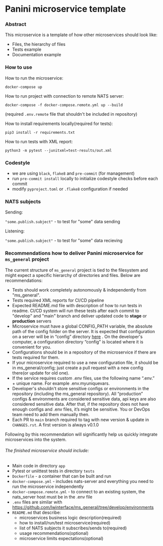 # Panini microservice template

### Abstract

This microservice is a template of how other microservices should look like:
- Files, the hierarchy of files
- Tests example
- Documentation example

### How to use

How to run the microservice:

`docker-compose up`

How to run project with connection to remote NATS server:

`docker-compose -f docker-compose.remote.yml up --build`

(required `.env.remote` file that shouldn't be included in repository)

How to install requirements locally(required for tests):

`pip3 install -r requirements.txt`

How to run tests with XML report:

`python3 -m pytest --junitxml=test-results/out.xml`

### Codestyle
- we are using `black`, `flake8` and `pre-commit` (for management)
- run `pre-commit install` locally to initialize codestyle checks before each commit
- modify `pyproject.toml` or `.flake8` configuration if needed

### NATS subjects

Sending:

`"some.publish.subject"` - to test for "some" data sending

Listening:

`"some.publish.subject"` - to test for "some" data recieving


### Recommendations how to deliver Panini microservice for `ms_general` project


The current structure of `ms_general` project is tied to the filesystem and might expect a specific hierarchy of directories and files.
Below are recommendations:

- Tests should work completely autonomously & independently from "ms_general". 
- Tests required XML reports for CI/CD pipeline
- Expected README.md file with description of how to run tests in readme. CI/CD system will run these tests after each commit to "develop" and "main" branch and deliver updated code to **stage** or **production** servers
- Microservice must have a global CONFIG_PATH variable, the absolute path of the config folder on the server. It is expected that configuration on a server will be in “config” directory [here](https://github.com/lwinterface/ms_general/tree/develop/config) . On the developer's computer, a configuration directory “config” is located where it is convenient for you.
- Configurations should be in a repository of the microservice if there are tests required for them.
- If your microservice required to use a new configuration file, it should be in ms_general/config; just create a pull request with a new config there(or update for old one).
- If the service requires custom .env files, use the following name “.env.” + unique name. For example .env.myuniquevars.
- Developer's shouldn't store sensitive configs or environments in the repository (including the ms_general repository). All “production” configs & environments are considered sensitive data, api keys are also considered sensitive data. After that, if the repository does not have enough configs and .env files, it’s might be sensitive. You or DevOps team need to add them manually then.
- Each PR to `main` branch required to tag with new version & update in `CHANGES.rst`. A first version is always v0.1.0


Following by this recommendation will significantly help us quickly integrate microservices into the system.

###### The finished microservice should include:

- Main code in directory `app`
- Pytest or uniittest tests in directory `tests`
- `Dockerfile` - a container that can be built and run
- `docker-compose.yml` - includes nats-server and everything you need to run the microservice independently
- `docker-compose.remote.yml` - to connect to an existing system, the nats_server host must be in the .env file
- `.env` files are similar with https://github.com/lwinterface/ms_general/tree/develop/environments
- `README.md` that describe:
    - microservices business logic description(required)
    - how to install/run/test microservice(required)
    - list of NATS subjects it subscribes/sends to(required)
    - usage recommendations(optional)
    - microservice limits expectations(optional)

